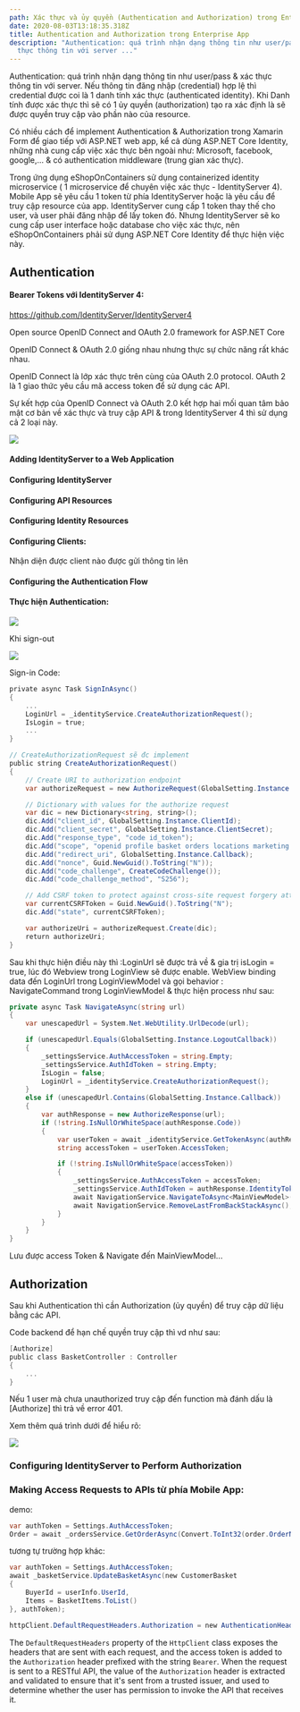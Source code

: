 ```yaml
---
path: Xác thực và ủy quyền (Authentication and Authorization) trong Enterprise App
date: 2020-08-03T13:18:35.318Z
title: Authentication and Authorization trong Enterprise App
description: "Authentication: quá trình nhận dạng thông tin như user/pass & xác
  thực thông tin với server ..."
---
```

Authentication: quá trình nhận dạng thông tin như user/pass & xác thực thông tin với server. Nếu thông tin đăng nhập (credential) hợp lệ thì credential được coi là 1 danh tính xác thực (authenticated identity). Khi Danh tính được xác thực thì sẽ có 1 ủy quyền (authorization) tạo ra xác định là sẽ được quyền truy cập vào phần nào của resource.

Có nhiều cách để implement Authentication & Authorization trong Xamarin Form để giao tiếp với ASP.NET web app, kể cả dùng ASP.NET Core Identity, những nhà cung cấp việc xác thực bên ngoài như: Microsoft, facebook, google,... & có authentication middleware (trung gian xác thực). 

Trong ứng dụng eShopOnContainers sử dụng containerized identity microservice ( 1 microservice để chuyên việc xác thực - IdentityServer 4). Mobile App sẽ yêu cầu 1 token từ phía IdentityServer hoặc là yêu cầu để truy cập resource của app.  IdentityServer cung cấp 1 token thay thế cho user, và user phải đăng nhập để lấy token đó. Nhưng IdentityServer sẽ ko cung cấp user interface hoặc database cho việc xác thực, nên eShopOnContainers phải sử dụng ASP.NET Core Identity để thực hiện việc này.

## Authentication

#### Bearer Tokens với IdentityServer 4:

https://github.com/IdentityServer/IdentityServer4 

Open source OpenID Connect and OAuth 2.0 framework for ASP.NET Core

OpenID Connect & OAuth 2.0 giống nhau nhưng thực sự chức năng rất khác nhau.

OpenID Connect là lớp xác thực trên cùng của OAuth 2.0 protocol. OAuth 2 là 1 giao thức yêu cầu mã access token để sử dụng các API. 

Sự kết hợp của OpenID Connect và OAuth 2.0 kết hợp hai mối quan tâm bảo mật cơ bản về xác thực và truy cập API & trong IdentityServer 4 thì sử dụng cả 2 loại này.

![](https://docs.microsoft.com/en-us/xamarin/xamarin-forms/enterprise-application-patterns/authentication-and-authorization-images/authentication.png)

#### Adding IdentityServer to a Web Application

#### Configuring IdentityServer

#### Configuring API Resources

#### Configuring Identity Resources

#### Configuring Clients:

Nhận diện được client nào được gửi thông tin lên

#### Configuring the Authentication Flow

#### Thực hiện Authentication:

![](https://docs.microsoft.com/en-us/xamarin/xamarin-forms/enterprise-application-patterns/authentication-and-authorization-images/sign-in.png)

Khi sign-out

![](https://docs.microsoft.com/en-us/xamarin/xamarin-forms/enterprise-application-patterns/authentication-and-authorization-images/sign-out.png)

Sign-in Code:

```csharp
private async Task SignInAsync()  
{  
    ...  
    LoginUrl = _identityService.CreateAuthorizationRequest();  
    IsLogin = true;  
    ...  
}

// CreateAuthorizationRequest sẽ đc implement
public string CreateAuthorizationRequest()
{
    // Create URI to authorization endpoint
    var authorizeRequest = new AuthorizeRequest(GlobalSetting.Instance.IdentityEndpoint);

    // Dictionary with values for the authorize request
    var dic = new Dictionary<string, string>();
    dic.Add("client_id", GlobalSetting.Instance.ClientId);
    dic.Add("client_secret", GlobalSetting.Instance.ClientSecret); 
    dic.Add("response_type", "code id_token");
    dic.Add("scope", "openid profile basket orders locations marketing offline_access");
    dic.Add("redirect_uri", GlobalSetting.Instance.Callback);
    dic.Add("nonce", Guid.NewGuid().ToString("N"));
    dic.Add("code_challenge", CreateCodeChallenge());
    dic.Add("code_challenge_method", "S256");

    // Add CSRF token to protect against cross-site request forgery attacks.
    var currentCSRFToken = Guid.NewGuid().ToString("N");
    dic.Add("state", currentCSRFToken);

    var authorizeUri = authorizeRequest.Create(dic); 
    return authorizeUri;
}
```

Sau khi thực hiện điều này thì :LoginUrl sẽ được trả về & gia trị isLogin = true, lúc đó Webview trong LoginView sẽ được enable. WebView binding data đến LoginUrl trong LoginViewModel và gọi behavior : NavigateCommand trong LoginViewModel & thực hiện process như sau:

```csharp
private async Task NavigateAsync(string url)
{
    var unescapedUrl = System.Net.WebUtility.UrlDecode(url);

    if (unescapedUrl.Equals(GlobalSetting.Instance.LogoutCallback))
    {
        _settingsService.AuthAccessToken = string.Empty;
        _settingsService.AuthIdToken = string.Empty;
        IsLogin = false;
        LoginUrl = _identityService.CreateAuthorizationRequest();
    }
    else if (unescapedUrl.Contains(GlobalSetting.Instance.Callback))
    {
        var authResponse = new AuthorizeResponse(url);
        if (!string.IsNullOrWhiteSpace(authResponse.Code))
        {
            var userToken = await _identityService.GetTokenAsync(authResponse.Code);
            string accessToken = userToken.AccessToken;

            if (!string.IsNullOrWhiteSpace(accessToken))
            {
                _settingsService.AuthAccessToken = accessToken;
                _settingsService.AuthIdToken = authResponse.IdentityToken;
                await NavigationService.NavigateToAsync<MainViewModel>();
                await NavigationService.RemoveLastFromBackStackAsync();
            }
        }
    }
}
```

Lưu được access Token & Navigate đến MainViewModel...

## Authorization

Sau khi Authentication thì cần Authorization (ủy quyền) để truy cập dữ liệu bằng các API.

Code backend để hạn chế quyền truy cập thì vd như sau:

```csharp
[Authorize]  
public class BasketController : Controller  
{  
    ...  
}
```

Nếu 1 user mà chưa unauthorized truy cập đến function mà đánh dấu là \[Authorize] thì trả về error 401.

Xem thêm quá trình dưới để hiểu rõ:

![](https://docs.microsoft.com/en-us/xamarin/xamarin-forms/enterprise-application-patterns/authentication-and-authorization-images/authorization.png)

### Configuring IdentityServer to Perform Authorization

### Making Access Requests to APIs từ phía Mobile App:

demo:

```csharp
var authToken = Settings.AuthAccessToken;  
Order = await _ordersService.GetOrderAsync(Convert.ToInt32(order.OrderNumber), authToken);
```

tương tự trường hợp khác:

```csharp
var authToken = Settings.AuthAccessToken;  
await _basketService.UpdateBasketAsync(new CustomerBasket  
{  
    BuyerId = userInfo.UserId,   
    Items = BasketItems.ToList()  
}, authToken);
```



```csharp
httpClient.DefaultRequestHeaders.Authorization = new AuthenticationHeaderValue("Bearer", token);
```

The `DefaultRequestHeaders` property of the `HttpClient` class exposes the headers that are sent with each request, and the access token is added to the `Authorization` header prefixed with the string `Bearer`. When the request is sent to a RESTful API, the value of the `Authorization` header is extracted and validated to ensure that it's sent from a trusted issuer, and used to determine whether the user has permission to invoke the API that receives it.